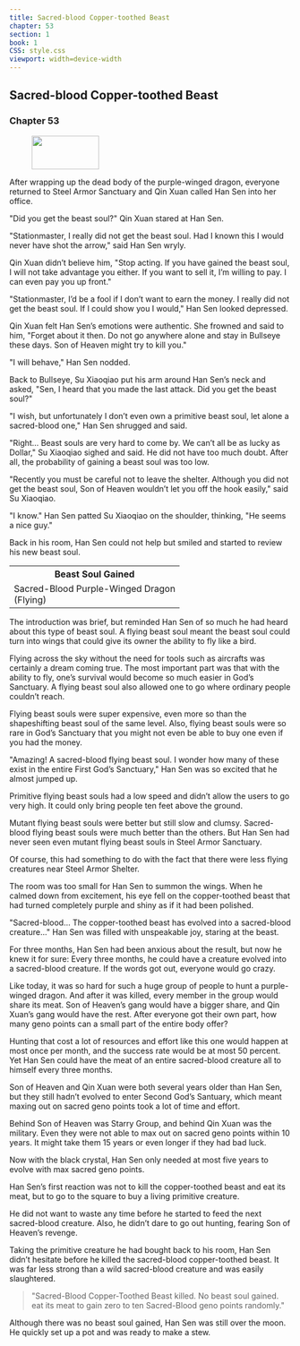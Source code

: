 ```yaml
---
title: Sacred-blood Copper-toothed Beast
chapter: 53
section: 1
book: 1
CSS: style.css
viewport: width=device-width
---
```


## Sacred-blood Copper-toothed Beast

### Chapter 53

<figure>
	<img src="../Images/gem.gif" alt="" id="gem" width="120" height="60" />
</figure>

After wrapping up the dead body of the purple-winged dragon, everyone returned to Steel Armor Sanctuary and Qin Xuan called Han Sen into her office.

"Did you get the beast soul?" Qin Xuan stared at Han Sen.

"Stationmaster, I really did not get the beast soul. Had I known this I would never have shot the arrow," said Han Sen wryly.

Qin Xuan didn’t believe him, "Stop acting. If you have gained the beast soul, I will not take advantage you either. If you want to sell it, I’m willing to pay. I can even pay you up front."

"Stationmaster, I’d be a fool if I don’t want to earn the money. I really did not get the beast soul. If I could show you I would," Han Sen looked depressed.

Qin Xuan felt Han Sen’s emotions were authentic. She frowned and said to him, "Forget about it then. Do not go anywhere alone and stay in Bullseye these days. Son of Heaven might try to kill you."

"I will behave," Han Sen nodded.

Back to Bullseye, Su Xiaoqiao put his arm around Han Sen’s neck and asked, "Sen, I heard that you made the last attack. Did you get the beast soul?"

"I wish, but unfortunately I don’t even own a primitive beast soul, let alone a sacred-blood one," Han Sen shrugged and said.

"Right… Beast souls are very hard to come by. We can’t all be as lucky as Dollar," Su Xiaoqiao sighed and said. He did not have too much doubt. After all, the probability of gaining a beast soul was too low.

"Recently you must be careful not to leave the shelter. Although you did not get the beast soul, Son of Heaven wouldn’t let you off the hook easily," said Su Xiaoqiao.

"I know." Han Sen patted Su Xiaoqiao on the shoulder, thinking, "He seems a nice guy."

Back in his room, Han Sen could not help but smiled and started to review his new beast soul.

<div class="tables">
	<table class="beast">
		<tr>
			<th>Beast Soul Gained</th>
		</tr><tr>
			<td>Sacred-Blood Purple-Winged Dragon<br>
				<span class="type">(Flying)</td>
		</tr>
	</table>
	<!-- Type of Sacred-Blood Purple-Winged Dragon’s Beast Soul: Flying. -->
</div>


The introduction was brief, but reminded Han Sen of so much he had heard about this type of beast soul. A flying beast soul meant the beast soul could turn into wings that could give its owner the ability to fly like a bird.

Flying across the sky without the need for tools such as aircrafts was certainly a dream coming true. The most important part was that with the ability to fly, one’s survival would become so much easier in God’s Sanctuary. A flying beast soul also allowed one to go where ordinary people couldn’t reach.

Flying beast souls were super expensive, even more so than the shapeshifting beast soul of the same level. Also, flying beast souls were so rare in God’s Sanctuary that you might not even be able to buy one even if you had the money.

"Amazing! A sacred-blood flying beast soul. I wonder how many of these exist in the entire First God’s Sanctuary," Han Sen was so excited that he almost jumped up.

Primitive flying beast souls had a low speed and didn’t allow the users to go very high. It could only bring people ten feet above the ground.

Mutant flying beast souls were better but still slow and clumsy. Sacred-blood flying beast souls were much better than the others. But Han Sen had never seen even mutant flying beast souls in Steel Armor Sanctuary.

Of course, this had something to do with the fact that there were less flying creatures near Steel Armor Shelter.

The room was too small for Han Sen to summon the wings. When he calmed down from excitement, his eye fell on the copper-toothed beast that had turned completely purple and shiny as if it had been polished.

"Sacred-blood... The copper-toothed beast has evolved into a sacred-blood creature..." Han Sen was filled with unspeakable joy, staring at the beast.

For three months, Han Sen had been anxious about the result, but now he knew it for sure: Every three months, he could have a creature evolved into a sacred-blood creature. If the words got out, everyone would go crazy.

Like today, it was so hard for such a huge group of people to hunt a purple-winged dragon. And after it was killed, every member in the group would share its meat. Son of Heaven’s gang would have a bigger share, and Qin Xuan’s gang would have the rest. After everyone got their own part, how many geno points can a small part of the entire body offer?

Hunting that cost a lot of resources and effort like this one would happen at most once per month, and the success rate would be at most 50 percent. Yet Han Sen could have the meat of an entire sacred-blood creature all to himself every three months.

Son of Heaven and Qin Xuan were both several years older than Han Sen, but they still hadn’t evolved to enter Second God’s Santuary, which meant maxing out on sacred geno points took a lot of time and effort.

Behind Son of Heaven was Starry Group, and behind Qin Xuan was the military. Even they were not able to max out on sacred geno points within 10 years. It might take them 15 years or even longer if they had bad luck.

Now with the black crystal, Han Sen only needed at most five years to evolve with max sacred geno points.

Han Sen’s first reaction was not to kill the copper-toothed beast and eat its meat, but to go to the square to buy a living primitive creature.

He did not want to waste any time before he started to feed the next sacred-blood creature. Also, he didn’t dare to go out hunting, fearing Son of Heaven’s revenge.

Taking the primitive creature he had bought back to his room, Han Sen didn’t hesitate before he killed the sacred-blood copper-toothed beast. It was far less strong than a wild sacred-blood creature and was easily slaughtered.

> "Sacred-Blood Copper-Toothed Beast killed. No beast soul gained. eat its meat to gain zero to ten Sacred-Blood geno points randomly."

Although there was no beast soul gained, Han Sen was still over the moon. He quickly set up a pot and was ready to make a stew.